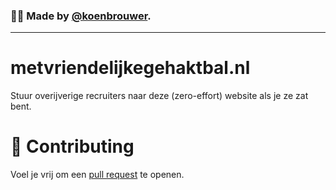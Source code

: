 ### 🙋‍♂️ Made by [@koenbrouwer](https://twitter.com/KoenBrouwer).
---

# metvriendelijkegehaktbal.nl

Stuur overijverige recruiters naar deze (zero-effort) website als je ze zat bent.

# 🤝 Contributing

Voel je vrij om een [pull request](https://github.com/KoenBrouwer/react-grapple/pulls) te openen.
